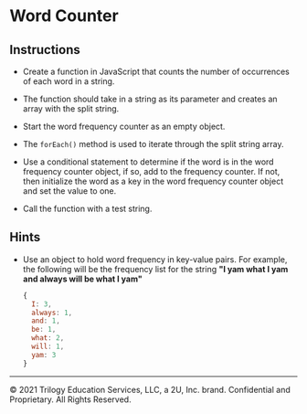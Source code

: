 # Word Counter

## Instructions

* Create a function in JavaScript that counts the number of occurrences of each word in a string. 

* The function should take in a string as its parameter and creates an array with the split string. 

* Start the word frequency counter as an empty object.

* The `forEach()` method is used to iterate through the split string array.

* Use a conditional statement to determine if the word is in the word frequency counter object, if so, add to the frequency counter. If not, then initialize the word as a key in the word frequency counter object and set the value to one. 

* Call the function with a test string.  

## Hints

* Use an object to hold word frequency in key-value pairs. For example, the following will be the frequency list for the string **"I yam what I yam and always will be what I yam"**

  ```js
  {
    I: 3,
    always: 1,
    and: 1,
    be: 1,
    what: 2,
    will: 1,
    yam: 3
  }
  ```

- - -

© 2021 Trilogy Education Services, LLC, a 2U, Inc. brand.  Confidential and Proprietary.  All Rights Reserved.